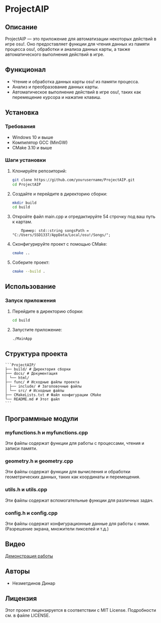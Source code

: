# ProjectAIP

## Описание

ProjectAIP — это приложение для автоматизации некоторых действий в игре osu!. Оно предоставляет функции для чтения данных из памяти процесса osu!, обработки и анализа данных карты, а также автоматического выполнения действий в игре.

## Функционал

- Чтение и обработка данных карты osu! из памяти процесса.
- Анализ и преобразование данных карты.
- Автоматическое выполнение действий в игре osu!, таких как перемещение курсора и нажатие клавиш.

## Установка

### Требования

- Windows 10 и выше
- Компилятор GCC (MinGW)
- CMake 3.10 и выше

### Шаги установки

1. Клонируйте репозиторий:

    ```bash
    git clone https://github.com/yourusername/ProjectAIP.git
    cd ProjectAIP
    ```

2. Создайте и перейдите в директорию сборки:

    ```bash
    mkdir build
    cd build
    ```
3. Откройте файл main.cpp и отредактируйте 54 строчку под ваш путь к картам.
 
    ```std::string songsPath = {ваш путь};
        Пример: std::string songsPath = "C:/Users/SSD1337/AppData/Local/osu!/Songs/";
    ```

5. Сконфигурируйте проект с помощью CMake:

    ```bash
    cmake ..
    ```

6. Соберите проект:

    ```bash
    cmake --build .
    ```

## Использование

### Запуск приложения

1. Перейдите в директорию сборки:

    ```bash
    cd build
    ```

2. Запустите приложение:

    ```bash
    ./MainApp
    ```

## Структура проекта

    ```ProjectAIP/
    ├── build/ # Директория сборки
    ├── docs/ # Документация
    │ └── html/
    ├── func/ # Исходные файлы проекта
    │ ├── include/ # Заголовочные файлы
    │ └── src/ # Исходные файлы
    ├── CMakeLists.txt # Файл конфигурации CMake
    └── README.md # Этот файл
    ```


## Программные модули

### myfunctions.h и myfunctions.cpp

Эти файлы содержат функции для работы с процессами, чтения и записи памяти.

### geometry.h и geometry.cpp

Эти файлы содержат функции для вычисления и обработки геометрических данных, таких как координаты и перемещения.

### utils.h и utils.cpp

Эти файлы содержат вспомогательные функции для различных задач.

### config.h и config.cpp

Эти файлы содержат конфигурационные данные для работы с ними. (Разрешение экрана, множители пикселей и т.д.)

## Видео

[Демонстрация работы](https://youtu.be/5dQiheZRN3Q)

## Авторы

- Незметдинов Динар

## Лицензия

Этот проект лицензируется в соответствии с MIT License. Подробности см. в файле LICENSE.
